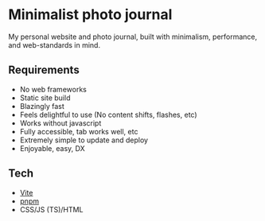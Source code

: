 # Minimalist photo journal

My personal website and photo journal, built with minimalism, performance, and web-standards in mind.

## Requirements

- No web frameworks
- Static site build
- Blazingly fast
- Feels delightful to use (No content shifts, flashes, etc)
- Works without javascript
- Fully accessible, tab works well, etc
- Extremely simple to update and deploy
- Enjoyable, easy, DX

## Tech

- [Vite](https://vite.dev/)
- [pnpm](https://pnpm.io/)
- CSS/JS (TS)/HTML
